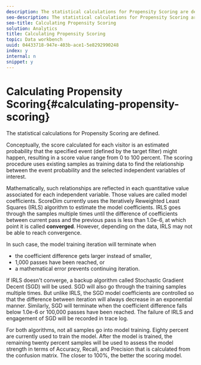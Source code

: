 ```yaml
---
description: The statistical calculations for Propensity Scoring are defined.
seo-description: The statistical calculations for Propensity Scoring are defined.
seo-title: Calculating Propensity Scoring
solution: Analytics
title: Calculating Propensity Scoring
topic: Data workbench
uuid: 04433718-947e-403b-ace1-5e8292990248
index: y
internal: n
snippet: y
---
```


# Calculating Propensity Scoring{#calculating-propensity-scoring}

The statistical calculations for Propensity Scoring are defined.

 Conceptually, the score calculated for each visitor is an estimated probability that the specified event (defined by the target filter) might happen, resulting in a score value range from 0 to 100 percent. The scoring procedure uses existing samples as training data to find the relationship between the event probability and the selected independent variables of interest.

Mathematically, such relationships are reflected in each quantitative value associated for each independent variable. Those values are called model coefficients. ScoreDim currently uses the Iteratively Reweighted Least Squares (IRLS) algorithm to estimate the model coefficients. IRLS goes through the samples multiple times until the difference of coefficients between current pass and the previous pass is less than 1.0e-6, at which point it is called **converged**. However, depending on the data, IRLS may not be able to reach convergence.

In such case, the model training iteration will terminate when

* the coefficient difference gets larger instead of smaller, 
* 1,000 passes have been reached, or 
* a mathematical error prevents continuing iteration.

If IRLS doesn't converge, a backup algorithm called Stochastic Gradient Decent (SGD) will be used. SGD will also go through the training samples multiple times. But unlike IRLS, the SGD model coefficients are controlled so that the difference between iteration will always decrease in an exponential manner. Similarly, SGD will terminate when the coefficient difference falls below 1.0e-6 or 100,000 passes have been reached. The failure of IRLS and engagement of SGD will be recorded in trace log.

For both algorithms, not all samples go into model training. Eighty percent are currently used to train the model. After the model is trained, the remaining twenty percent samples will be used to assess the model strength in terms of Accuracy, Recall, and Precision that is calculated from the confusion matrix. The closer to 100%, the better the scoring model. 

